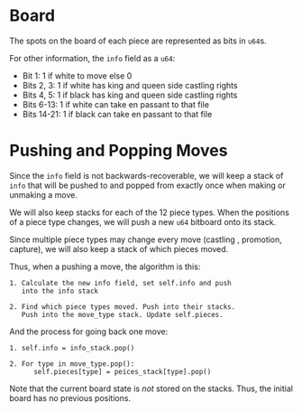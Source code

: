 # Board 
The spots on the board of each piece are represented as bits in `u64`s. 

For other information, the `info` field as a `u64`:
- Bit 1: 1 if white to move else 0
- Bits 2, 3: 1 if white has king and queen side castling rights
- Bits 4, 5: 1 if black has king and queen side castling rights
- Bits 6-13: 1 if white can take en passant to that file
- Bits 14-21: 1 if black can take en passant to that file

# Pushing and Popping Moves
Since the `info` field is not backwards-recoverable, we will 
keep a stack of `info` that will be pushed to and popped from 
exactly once when making or unmaking a move. 

We will also keep stacks for each of the 12 piece types. When
the positions of a piece type changes, we will push a new `u64`
bitboard onto its stack.

Since multiple piece types may change every move (castling
, promotion, capture), we will also keep a stack of which
pieces moved. 

Thus, when a pushing a move, the algorithm is this: 
```
1. Calculate the new info field, set self.info and push
   into the info stack
   
2. Find which piece types moved. Push into their stacks. 
   Push into the move_type stack. Update self.pieces.
```

And the process for going back one move:
``` 
1. self.info = info_stack.pop()

2. For type in move_type.pop():
      self.pieces[type] = peices_stack[type].pop()
```

Note that the current board state is *not* stored on the 
stacks. Thus, the initial board has no previous positions.